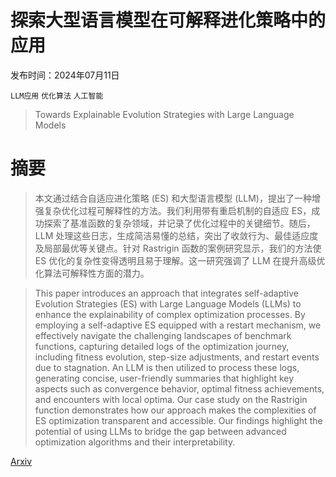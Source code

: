 # 探索大型语言模型在可解释进化策略中的应用

发布时间：2024年07月11日

`LLM应用` `优化算法` `人工智能`

> Towards Explainable Evolution Strategies with Large Language Models

# 摘要

> 本文通过结合自适应进化策略 (ES) 和大型语言模型 (LLM)，提出了一种增强复杂优化过程可解释性的方法。我们利用带有重启机制的自适应 ES，成功探索了基准函数的复杂领域，并记录了优化过程中的关键细节。随后，LLM 处理这些日志，生成简洁易懂的总结，突出了收敛行为、最佳适应度及局部最优等关键点。针对 Rastrigin 函数的案例研究显示，我们的方法使 ES 优化的复杂性变得透明且易于理解。这一研究强调了 LLM 在提升高级优化算法可解释性方面的潜力。

> This paper introduces an approach that integrates self-adaptive Evolution Strategies (ES) with Large Language Models (LLMs) to enhance the explainability of complex optimization processes. By employing a self-adaptive ES equipped with a restart mechanism, we effectively navigate the challenging landscapes of benchmark functions, capturing detailed logs of the optimization journey, including fitness evolution, step-size adjustments, and restart events due to stagnation. An LLM is then utilized to process these logs, generating concise, user-friendly summaries that highlight key aspects such as convergence behavior, optimal fitness achievements, and encounters with local optima. Our case study on the Rastrigin function demonstrates how our approach makes the complexities of ES optimization transparent and accessible. Our findings highlight the potential of using LLMs to bridge the gap between advanced optimization algorithms and their interpretability.

[Arxiv](https://arxiv.org/abs/2407.08331)